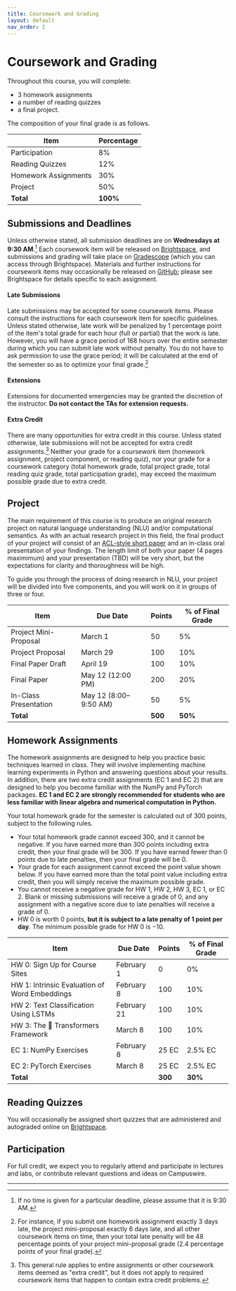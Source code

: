 ```yaml
---
title: Coursework and Grading 
layout: default 
nav_order: 2
---
```


# Coursework and Grading

Throughout this course, you will complete:

* 3 homework assignments
* a number of reading quizzes
* a final project.

The composition of your final grade is as follows.

| Item                 | Percentage |
|----------------------|------------|
| Participation        | 8%         |
| Reading Quizzes      | 12%        |
| Homework Assignments | 30%        |
| Project              | 50%        |
| **Total**            | **100%**   |

## Submissions and Deadlines

Unless otherwise stated, all submission deadlines are on **Wednesdays at 9:30 AM**.[^1] Each coursework item will be
released on [Brightspace](https://brightspace.nyu.edu/d2l/home/244031), and submissions and grading will take place
on [Gradescope](https://www.gradescope.com/) (which you can access through Brightspace). Materials and further
instructions for coursework items may occasionally be released on
[GitHub](https://github.com/NYU-DSGA1012-S23); please see Brightspace for details specific to each assignment.

#### Late Submissions

Late submissions may be accepted for some coursework items. Please consult the instructions for each coursework item for
specific guidelines. Unless stated otherwise, late work will be penalized by 1 percentage point of the item's total 
grade for each hour (full or partial) that the work is late. However, you will have a grace period of 168 hours over 
the entire semester during which you can submit late work without penalty. You do not have to ask permission to use the 
grace period; it will be calculated at the end of the semester so as to optimize your final grade.[^2]

#### Extensions

Extensions for documented emergencies may be granted the discretion of the instructor. **Do not contact the TAs for
extension requests.**

#### Extra Credit

There are many opportunities for extra credit in this course. Unless stated otherwise, late submissions will not be 
accepted for extra credit assignments.[^3] Neither your grade for a coursework item (homework assignment, project 
component, or reading quiz), nor your grade for a coursework category (total homework grade, total project 
grade, total reading quiz grade, total participation grade), may exceed the maximum possible grade due to extra credit.

## Project

The main requirement of this course is to produce an original research project on natural language understanding (NLU)
and/or computational semantics. As with an actual research project in this field, the final product of your project will
consist of an [ACL-style short paper](https://acl-org.github.io/ACLPUB/formatting.html) and an in-class oral
presentation of your findings. The length limit of both your paper (4 pages maximimum) and your presentation (TBD)
will be very short, but the expectations for clarity and thoroughness will be high.

To guide you through the process of doing research in NLU, your project will be divided into five components, and you
will work on it in groups of three or four.

| Item                  | Due Date              | Points  | % of Final Grade | 
|-----------------------|-----------------------|---------|------------------|
| Project Mini-Proposal | March 1               | 50      | 5%               |
| Project Proposal      | March 29              | 100     | 10%              |
| Final Paper Draft     | April 19              | 100     | 10%              |
| Final Paper           | May 12 (12:00 PM)     | 200     | 20%              |
| In-Class Presentation | May 12 (8:00–9:50 AM) | 50      | 5%               |
| **Total**             |                       | **500** | **50%**          |

## Homework Assignments

The homework assignments are designed to help you practice basic techniques learned in class. They will involve 
implementing machine learning experiments in Python and answering questions about your results. In addition, there 
are two extra credit assignments (EC 1 and EC 2) that are designed to help you become familiar with the NumPy and 
PyTorch packages. **EC 1 and EC 2 are strongly recommended for students who are less familiar with linear algebra 
and numerical computation in Python.** 

Your total homework grade for the semester is calculated out of 300 points, subject to the following rules.
* Your total homework grade cannot exceed 300, and it cannot be negative. If you have earned more than 300 points 
  including extra credit, then your final grade will be 300. If you have earned fewer than 0 points due to late 
  penalties, then your final grade will be 0.
* Your grade for each assignment cannot exceed the point value shown below. If you have earned more than the total 
  point value including extra credit, then you will simply receive the maximum possible grade.
* You cannot receive a negative grade for HW 1, HW 2, HW 3, EC 1, or EC 2. Blank or missing submissions will receive 
  a grade of 0, and any assignment with a negative score due to late penalties will receive a grade of 0.
* HW 0 is worth 0 points, **but it is subject to a late penalty of 1 point per day**. The minimum possible grade for 
  HW 0 is −10.

| Item                                          | Due Date    | Points  | % of Final Grade |
|-----------------------------------------------|-------------|---------|------------------|
| HW 0: Sign Up for Course Sites                | February 1  | 0       | 0%               |
| HW 1: Intrinsic Evaluation of Word Embeddings | February 8  | 100     | 10%              |
| HW 2: Text Classification Using LSTMs         | February 21 | 100     | 10%              |
| HW 3: The 🤗 Transformers Framework           | March 8     | 100     | 10%              |
| EC 1: NumPy Exercises                         | February 8  | 25 EC   | 2.5% EC          |
| EC 2: PyTorch Exercises                       | March 8     | 25 EC   | 2.5% EC          |
| **Total**                                     |             | **300** | **30%**          |

## Reading Quizzes

You will occasionally be assigned short quizzes that are administered and autograded online on 
[Brightspace](https://brightspace.nyu.edu/d2l/home/244031).

## Participation

For full credit, we expect you to regularly attend and participate in lectures and labs, or contribute relevant 
questions and ideas on Campuswire.

----
[^1]: If no time is given for a particular deadline, please assume that it is 9:30 AM.

[^2]: For instance, if you submit one homework assignment exactly 3 days late, the project mini-proposal exactly 6 days late, and all other coursework items on time, then your total late penalty will be 48 percentage points of your project mini-proposal grade (2.4 percentage points of your final grade).

[^3]: This general rule applies to entire assignments or other coursework items deemed as "extra credit", but it does not apply to required coursework items that happen to contain extra credit problems.